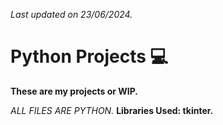 
*Last updated on 23/06/2024.*

# Python Projects 💻

**These are my projects or WIP.**

*ALL FILES ARE PYTHON.*
**Libraries Used: tkinter.**
